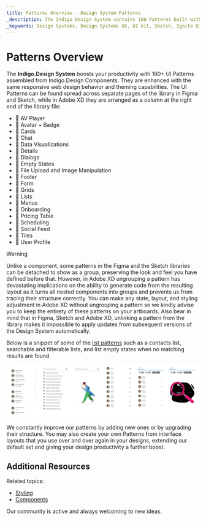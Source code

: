 ```yaml
---
title: Patterns Overview - Design System Patterns
_description: The Indigo Design System contains 180 Patterns built with the Indigo.Design Components.
_keywords: Design Systems, Design Systems UX, UI kit, Sketch, Ignite UI for Angular, Sketch to Angular, Sketch to Angular, Angular, Angular Design System, Export code from Sketch, Design Kits for Angular, Sketch HTML, Sketch to HTML, Sketch UI kits, Figma, Figma to Angular, Export code from Figma, Figma HTML, Figma to HTML, Figma UI kits
---
```


# Patterns Overview

The **Indigo.Design System** boosts your productivity with 180+ UI Patterns assembled from Indigo.Design Components. They are enhanced with the same responsive web design behavior and theming capabilities. The UI Patterns can be found spread across separate pages of the library in Figma and Sketch, while in Adobe XD they are arranged as a column at the right end of the library file:

- 🌆 AV Player
- 🌆 Avatar + Badge
- 🌆 Cards
- 🌆 Chat
- 🌆 Data Visualizations
- 🌆 Details
- 🌆 Dialogs
- 🌆 Empty States
- 🌆 File Upload and Image Manipulation
- 🌆 Footer
- 🌆 Form
- 🌆 Grids
- 🌆 Lists
- 🌆 Menus
- 🌆 Onboarding
- 🌆 Pricing Table
- 🌆 Scheduling
- 🌆 Social Feed
- 🌆 Tiles
- 🌆 User Profile

> [!WARNING]
> Unlike a component, some patterns in the Figma and the Sketch libraries can be detached to show as a group, preserving the look and feel you have defined before that. However, in Adobe XD ungrouping a pattern has devastating implications on the ability to generate code from the resulting layout as it turns all nested components into groups and prevents us from tracing their structure correctly. You can make any state, layout, and styling adjustment in Adobe XD without ungrouping a pattern so we kindly advise you to keep the entirety of these patterns on your artboards. Also bear in mind that in Figma, Sketch and Adobe XD, unlinking a pattern from the library makes it impossible to apply updates from subsequent versions of the Design System automatically.

 Below is a snippet of some of the [list patterns](lists.md) such as a contacts list, searchable and filterable lists, and list empty states when no matching results are found.

<img class="responsive-img" src="../images/patterns_overview.png" srcset="../images/patterns_overview@2x.png 2x" />

We constantly improve our patterns by adding new ones or by upgrading their structure. You may also create your own Patterns from interface layouts that you use over and over again in your designs, extending our default set and giving your design productivity a further boost. 

## Additional Resources

Related topics:

- [Styling](../style/styling-overview.md)
- [Components](../components/components-overview.md)
  <div class="divider--half"></div>

Our community is active and always welcoming to new ideas.
